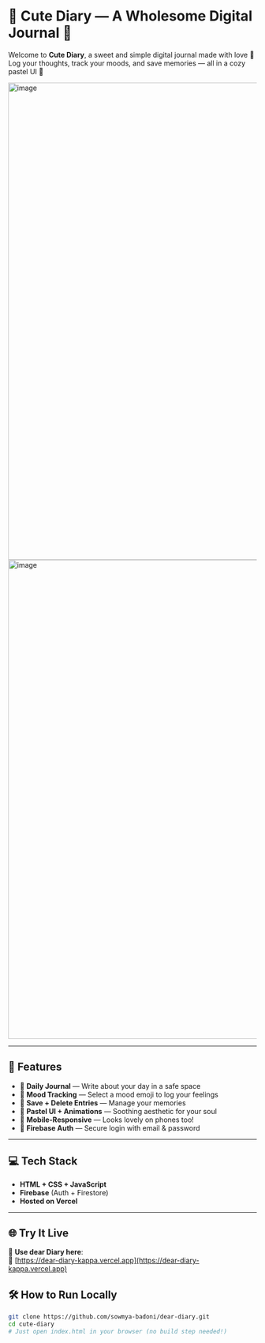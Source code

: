 # 🌸 Cute Diary — A Wholesome Digital Journal 🌸

Welcome to **Cute Diary**, a sweet and simple digital journal made with love 💖  
Log your thoughts, track your moods, and save memories — all in a cozy pastel UI 🌼

<img width="1918" height="967" alt="image" src="https://github.com/user-attachments/assets/e751e9e5-5aa7-4c82-844f-e5f1051a3c8b" />
<img width="1916" height="971" alt="image" src="https://github.com/user-attachments/assets/f21fb6bd-4f0b-4ede-8a93-16bd1bb03a31" />



---
## 💫 Features

- 📅 **Daily Journal** — Write about your day in a safe space
- 🥰 **Mood Tracking** — Select a mood emoji to log your feelings
- 💾 **Save + Delete Entries** — Manage your memories
- 🎨 **Pastel UI + Animations** — Soothing aesthetic for your soul
- 📱 **Mobile-Responsive** — Looks lovely on phones too!
- 🔐 **Firebase Auth** — Secure login with email & password

---

## 💻 Tech Stack

- **HTML + CSS + JavaScript**
- **Firebase** (Auth + Firestore)
- **Hosted on Vercel**

---

## 🌐 Try It Live

📲 **Use dear Diary here**:  
🔗 [https://dear-diary-kappa.vercel.app](https://dear-diary-kappa.vercel.app)


## 🛠 How to Run Locally

```bash
git clone https://github.com/sowmya-badoni/dear-diary.git
cd cute-diary
# Just open index.html in your browser (no build step needed!)

